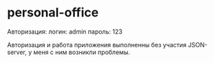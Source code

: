 # personal-office

Авторизация:
логин: admin
пароль: 123

Авторизация и работа приложения выполненны без участия JSON-server, у меня с ним возникли проблемы.
